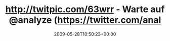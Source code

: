 ---
retweeted: false
source: <a href="http://twitter.com" rel="nofollow">Twitter Web Client</a>
entities:
  hashtags: []
  symbols: []
  user_mentions:
  - name: Sophie Dollinger
    screen_name: Analyze
    indices:
    - '37'
    - '45'
    id_str: '14384558'
    id: '14384558'
  urls: []
display_text_range:
- '0'
- '46'
favorite_count: '0'
id_str: '1945979944'
truncated: false
retweet_count: '0'
id: '1945979944'
created_at: Thu May 28 10:50:23 +0000 2009
favorited: false
full_text: http://twitpic.com/63wrr - Warte auf [@analyze](https://twitter.com/analyze).
lang: de
tags:
- pesos/twitter
date: '2009-05-28T10:50:23+00:00'
src: https://twitter.com/bascht/status/1945979944
original_url: https://twitter.com/bascht/status/1945979944
type: twitter_tweet
text: http://twitpic.com/63wrr - Warte auf [@analyze](https://twitter.com/analyze).
title: http://twitpic.com/63wrr - Warte auf @analyze (https://twitter.com/anal

---